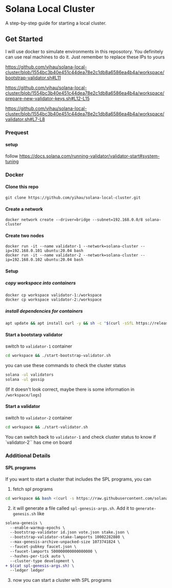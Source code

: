 # Solana Local Cluster

A step-by-step guide for starting a local cluster.

## Get Started

I will use docker to simulate environments in this reposotory. You definitely can use real machines to do it. Just remember to replace these IPs to yours

https://github.com/yihau/solana-local-cluster/blob/1554bc3b40e451c44dea78e2c1db8a6586ea4b4a/workspace/bootstrap-validator.sh#L11

https://github.com/yihau/solana-local-cluster/blob/1554bc3b40e451c44dea78e2c1db8a6586ea4b4a/workspace/prepare-new-validator-keys.sh#L12-L15

https://github.com/yihau/solana-local-cluster/blob/1554bc3b40e451c44dea78e2c1db8a6586ea4b4a/workspace/validator.sh#L7-L8


### Prequest

#### setup
follow https://docs.solana.com/running-validator/validator-start#system-tuning

### Docker

#### Clone this repo

```
git clone https://github.com/yihau/solana-local-cluster.git
```

#### Create a network
```
docker network create --driver=bridge --subnet=192.168.0.0/8 solana-cluster
```

#### Create two nodes

```
docker run -it --name validator-1 --network=solana-cluster --ip=192.168.0.101 ubuntu:20.04 bash
docker run -it --name validator-2 --network=solana-cluster --ip=192.168.0.102 ubuntu:20.04 bash
```

#### Setup

##### copy workspace into containers
```
docker cp workspace validator-1:/workspace
docker cp workspace validator-2:/workspace
```

##### install dependencies for containers
```bash
apt update && apt install curl -y && sh -c "$(curl -sSfL https://release.solana.com/v1.16.5/install)" && export PATH="/root/.local/share/solana/install/active_release/bin:$PATH"
```

#### Start a bootstarp validator

switch to `validator-1` container

```bash
cd workspace && ./start-bootstrap-validator.sh
```

you can use these commands to check the cluster status

```bash
solana -ul validators
solana -ul gossip
```

(If it doesn't look correct, maybe there is some information in `/workspace/logs`)

#### Start a validator

switch to `validator-2` container

```bash
cd workspace && ./start-validator.sh
```

You can switch back to `validator-1` and check cluster status to know if `validator-2`` has cme on board

### Additional Details

#### SPL programs

If you want to start a cluster that includes the SPL programs, you can

1. fetch spl programs
```bash
cd workspace && bash <(curl -s https://raw.githubusercontent.com/solana-labs/solana/v1.16/fetch-spl.sh)
```

2. it will generate a file called `spl-genesis-args.sh`. Add it to `generate-genesis.sh` like

```diff
solana-genesis \
  --enable-warmup-epochs \
  --bootstrap-validator id.json vote.json stake.json \
  --bootstrap-validator-stake-lamports 10002282880 \
  --max-genesis-archive-unpacked-size 1073741824 \
  --faucet-pubkey faucet.json \
  --faucet-lamports 500000000000000000 \
  --hashes-per-tick auto \
  --cluster-type development \
+ $(cat spl-genesis-args.sh) \
  --ledger ledger
```

3. now you can start a cluster with SPL programs
